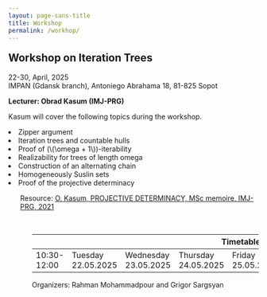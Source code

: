 ```yaml
---
layout: page-sans-title
title: Workshop
permalink: /workhop/
---
```

<h2 style="margin-top: 20px;">Workshop on Iteration Trees</h2>
22-30, April, 2025
<br/>
IMPAN (Gdansk branch),  Antoniego Abrahama 18, 81-825 Sopot

**Lecturer: Obrad Kasum (IMJ-PRG)** 



Kasum will cover the following topics during the workshop.
<br/>
<li>Zipper argument</li>
<li>Iteration trees and countable hulls</li>
<li>Proof of (\(\omega + 1\))-iterability </li>
<li>Realizability for trees of length omega </li>
<li>Construction of an alternating chain</li>
<li>Homogeneously Suslin sets</li>
<li>Proof of the projective determinacy</li>


<ul>
Resource: <a href="https://drive.google.com/file/d/1irjAiXHzFf7ym7XnRyciXKZ_G2AyTDSP/view?usp=sharing">O. Kasum, PROJECTIVE DETERMINACY, MSc memoire, IMJ-PRG, 2021</a> 
 <ul>

<br/>

<div class="table-container">
<table>
 <thead>
    <!-- Timetable Header Row -->
    <tr>
      <th colspan="9" style="text-align: center; font-size: 16px; font-weight: bold;">Timetable</th>
    </tr>
  </thead>
  <tbody>
    <!-- Monday -->
    <tr>
    <td rowspan="1">10:30-12:00 </td>
      <td>Tuesday<br/>22.05.2025</td>
      <td>Wednesday<br/>23.05.2025</td>
      <td>Thursday<br/>24.05.2025</td>
      <td>Friday<br/>25.05.2025</td>
      <td></td>
      <td>Monday<br/>28.05.2025</td>
      <td>Tuesday<br/>29.05.2025</td>
      <td>Wednesday<br/>30.05.2025</td>
    </tr>
  </tbody>
</table>
</div>

 Organizers:  Rahman Mohammadpour and Grigor Sargsyan

